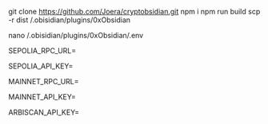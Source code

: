 git clone https://github.com/Joera/cryptobsidian.git 
npm i 
npm run build
scp -r dist <yourvault>/.obisidian/plugins/0xObsidian 

nano <yourvault>/.obisidian/plugins/0xObsidian/.env

SEPOLIA_RPC_URL=

SEPOLIA_API_KEY=

MAINNET_RPC_URL=

MAINNET_API_KEY=

ARBISCAN_API_KEY=
